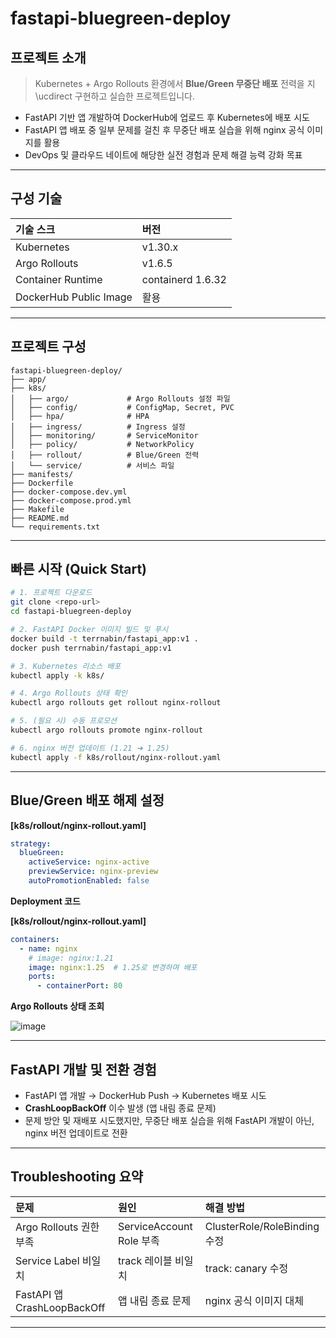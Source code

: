 # fastapi-bluegreen-deploy

## 프로젝트 소개
> Kubernetes + Argo Rollouts 환경에서 **Blue/Green 무중단 배포** 전력을 지\ucdirect 구현하고 실습한 프로젝트입니다.

- FastAPI 기반 앱 개발하여 DockerHub에 업로드 후 Kubernetes에 배포 시도
- FastAPI 앱 배포 중 일부 문제를 걸친 후 무중단 배포 실습을 위해 nginx 공식 이미지를 활용
- DevOps 및 클라우드 네이트에 해당한 실전 경험과 문제 해결 능력 강화 목표

---

## 구성 기술

| 기술 스크 | 버전 |
|:----------|:----|
| Kubernetes | v1.30.x |
| Argo Rollouts | v1.6.5 |
| Container Runtime | containerd 1.6.32 |
| DockerHub Public Image | 활용 |

---

## 프로젝트 구성
```
fastapi-bluegreen-deploy/
├── app/                 
├── k8s/
│   ├── argo/             # Argo Rollouts 설정 파일
│   ├── config/           # ConfigMap, Secret, PVC
│   ├── hpa/              # HPA
│   ├── ingress/          # Ingress 설정
│   ├── monitoring/       # ServiceMonitor
│   ├── policy/           # NetworkPolicy
│   ├── rollout/          # Blue/Green 전력
│   └── service/          # 서비스 파일
├── manifests/
├── Dockerfile
├── docker-compose.dev.yml
├── docker-compose.prod.yml
├── Makefile
├── README.md
└── requirements.txt
```

---

## 빠른 시작 (Quick Start)

```bash
# 1. 프로젝트 다운로드
git clone <repo-url>
cd fastapi-bluegreen-deploy

# 2. FastAPI Docker 이미지 빌드 및 푸시
docker build -t terrnabin/fastapi_app:v1 .
docker push terrnabin/fastapi_app:v1

# 3. Kubernetes 리소스 배포
kubectl apply -k k8s/

# 4. Argo Rollouts 상태 확인
kubectl argo rollouts get rollout nginx-rollout

# 5. (필요 시) 수동 프로모션
kubectl argo rollouts promote nginx-rollout

# 6. nginx 버전 업데이트 (1.21 ➔ 1.25)
kubectl apply -f k8s/rollout/nginx-rollout.yaml
```

---

## Blue/Green 배포 해제 설정

**[k8s/rollout/nginx-rollout.yaml]**
```yaml
strategy:
  blueGreen:
    activeService: nginx-active
    previewService: nginx-preview
    autoPromotionEnabled: false
```

**Deployment 코드**

**[k8s/rollout/nginx-rollout.yaml]**
```yaml
containers:
  - name: nginx
    # image: nginx:1.21
    image: nginx:1.25  # 1.25로 변경하며 배포
    ports:
      - containerPort: 80
```

**Argo Rollouts 상태 조회**

![image](https://github.com/user-attachments/assets/706c4f87-be43-497f-bf7a-02b548c15164)


---

## FastAPI 개발 및 전환 경험

- FastAPI 앱 개발 → DockerHub Push → Kubernetes 배포 시도
- **CrashLoopBackOff** 이수 발생 (앱 내림 종료 문제)
- 문제 방안 및 재배포 시도했지만, 무중단 배포 실습을 위해 FastAPI 개발이 아닌,  nginx 버전 업데이트로 전환

---

## Troubleshooting 요약

| 문제 | 원인 | 해결 방법 |
|:-----|:-----|:-----------|
| Argo Rollouts 권한 부족 | ServiceAccount Role 부족 | ClusterRole/RoleBinding 수정 |
| Service Label 비일치 | track 레이블 비일치 | track: canary 수정 |
| FastAPI 앱 CrashLoopBackOff | 앱 내림 종료 문제 | nginx 공식 이미지 대체 |

---




